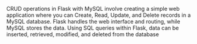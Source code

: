 CRUD operations in Flask with MySQL involve creating a simple web application where you can Create, Read, Update, and Delete records in a MySQL database.
Flask handles the web interface and routing, while MySQL stores the data. 
Using SQL queries within Flask, data can be inserted, retrieved, modified, and deleted from the database
